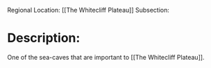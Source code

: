 Regional Location: [[The Whitecliff Plateau]]
Subsection:
# Description:
One of the sea-caves that are important to [[The Whitecliff Plateau]].
